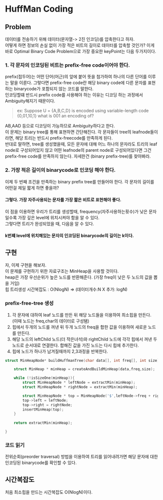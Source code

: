 # HuffMan Coding
## Problem
데이터를 전송하기 위해 데이터(문자열-> 2진 인코딩)를 압축한다고 하자.  
어떻게 하면 정보의 손실 없이 가장 적은 비트의 길이로 데이터를 압축할 것인가? 
이게 바로 Optimal Binary Code Problem으로 가장 중요한 keyPoint는 다음 두가지이다.

### 1. 각 문자의 인코딩된 비트는 prefix-free code이어야 한다.
prefix(접두어)는 어떤 단어(어근)의 앞에 붙어 뜻을 첨가하여 하나의 다른 단어를 이루는 말을 이룬다. 
그렇다면 prefix-free code란 해당 binary code에 다른 문자를 표현하는 binarycode가 포함되지 않는 코드를 말한다.   
인코딩할떄 반드시 prefix code를 사용해야 하는 이유는 디코딩 하는 과정에서 Ambiguity해지기 때문이다.  

>ex: Suppose U = {A,B,C,D} is encoded using variable-length code {0,01,10,1} what is 001 an encoding of?   

AB,AAD 등으로 디코딩이 가능하므로 Ambiguity하다고 한다.   
이 문제는 binary tree를 통해 표현하면 간단해진다. 
각 문자들이 tree의 leafnode들이라면, 해당 트리는 반드시 prefix-freecode를 만족하게 된다.    
반대로 말하면, tree를 생성했을때, 모든 문자에 대해 어느 하나의 문자라도 트리의 leaf node로 구성되어있지 않고 어떤 leafnode의 parent node로 구성되어있다면 그건 prefix-free code를 만족하지 않는다. 
자세한건 (binary prefix-tree)를 찾아봐라.   

### 2. 가장 적은 길이의 binarycode로 인코딩 해야 한다.
이제 두 번째 조건을 만족하는 binary prefix tree를 만들어야 한다. 각 문자의 길이를 어떤걸 제일 짧게 하면 좋을까?    
#### 그렇다. 가장 자주사용되는 문자를 가장 짧은 비트로 표현해야 좋다.    
이 점을 이용하면 우리가 트리를 생성할때, frequency(자주사용하는횟수)가 낮은 문자일수록 가장 깊은 level에 위치시켜야 함을 알 수 있다.   
그렇다면 트리가 완성되었을 때, 다음을 알 수 있다. 
#### k번쨰 level에 위치해있는 문자의 인코딩된 binarycode의 길이는 k이다. 

## 구현
자, 이제 구현을 해보자.   
이 문제를 구현하기 위한 자료구조는 MinHeap을 사용할 것이다.  
heap은 가장 우선순위가 높은 노드를 반환해준다. (가장 freq이 낮은 두 노드의 값을 뽑을 거임)   
힙 트리생성 시간복잡도 : O(NlogN) => (데이터개수:N  X 추가: logN)  
### prefix-free-tree 생성
1. 각 문자에 대하여 leaf 노드를 만든 뒤 해당 노드들을 이용하여 최소힙을 만든다. (이때 노드는 freq,char의 데이터로 구성됌)
2. 힙에서 두개의 노드를 꺼낸 뒤 두개 노드의 freq을 합한 값을 이용하여 새로운 노드를 만든다. 
3. 해당 노드의 leftChild 노드(더 작은녀석)와 rightChild 노드에 각각 힙에서 꺼낸 두 노드로 순서대로 연결한다. 합해진 값을 가진 노드는 다시 힙에 추가한다.
4. 힙에 노드가 하나가 남겨질때까지 2,3과정을 반복한다.

``` c
struct MinHeapNode* buildHuffmanTree(char data[], int freq[], int size){

    struct MinHeap * minHeap = createAndBuildMinHeap(data,freq,size);

    while (!isSizeOne(minHeap)){
        struct MinHeapNode * leftNode = extractMin(minHeap);
        struct MinHeapNode * rightNode = extractMin(minHeap);

        struct MinHeapNode * top = MinHeapNode('$',leftNode->freq + rightNode->freq);
        top->left = leftNode;
        top->right = rightNode;
        insertMinHeap(top);
    }
    
    return extractMin(minHeap);

}


```

### 코드 읽기
전위순회(preorder traversal) 방법을 이용하여 트리를 읽어내려가면 해당 문자에 대한 인코딩된 binarycode를 확인할 수 있다.   

## 시간복잡도
처음 최소힙을 만드는 시간복잡도 O(NlogN)이다. 
